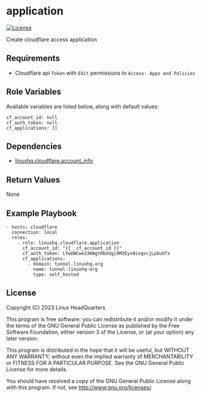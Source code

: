# application

[![License](https://img.shields.io/badge/license-GPLv3-brightgreen.svg?style=flat)](COPYING)

Create cloudflare access application

## Requirements

* Cloudflare api `Token` with `Edit` permissions to `Access: Apps and Policies`

## Role Variables

Available variables are listed below, along with default values:

    cf_account_id: null
    cf_auth_token: null
    cf_applications: []

## Dependencies

* [linuxhq.cloudflare.account_info](https://github.com/linuxhq/ansible-collection-cloudflare/tree/main/roles/account_info)

## Return Values

None

## Example Playbook

    - hosts: cloudflare
      connection: local
      roles:
        - role: linuxhq.cloudflare.application
          cf_account_id: "{{ _cf_account_id }}"
          cf_auth_token: LYwUWCwe33KWgtRbXUgi9M3EysNixqscjLpbuUfx
          cf_applications:
            - domain: tunnel.linuxhq.org
              name: tunnel-linuxhq-org
              type: self_hosted

## License

Copyright (C) 2023 Linux HeadQuarters

This program is free software: you can redistribute it and/or modify
it under the terms of the GNU General Public License as published by
the Free Software Foundation, either version 3 of the License, or
(at your option) any later version.

This program is distributed in the hope that it will be useful,
but WITHOUT ANY WARRANTY; without even the implied warranty of
MERCHANTABILITY or FITNESS FOR A PARTICULAR PURPOSE. See the
GNU General Public License for more details.

You should have received a copy of the GNU General Public License
along with this program. If not, see <http://www.gnu.org/licenses/>.
